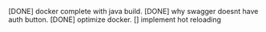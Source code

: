[DONE] docker complete with java build.
[DONE] why swagger doesnt have auth button.
[DONE] optimize docker.
[] implement hot reloading

